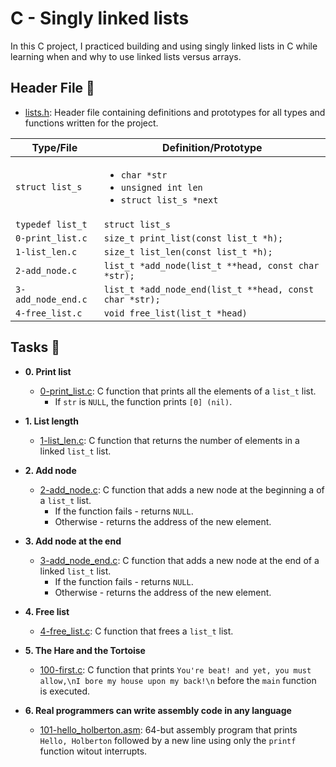 # C - Singly linked lists

In this C project, I practiced building and using singly linked lists
in C while learning when and why to use linked lists versus arrays.

## Header File :file_folder:

* [lists.h](./lists.h): Header file containing definitions and prototypes for all
types and functions written for the project.

| Type/File          | Definition/Prototype                                                                   |
| ------------------ | -------------------------------------------------------------------------------------- |
| `struct list_s`    | <ul><li>`char *str`</li><li>`unsigned int len`</li><li>`struct list_s *next`</li></ul> |
| `typedef list_t`   | `struct list_s`                                                                        |
| `0-print_list.c`   | `size_t print_list(const list_t *h);`                                                  |
| `1-list_len.c`     | `size_t list_len(const list_t *h);`                                                    |
| `2-add_node.c`     | `list_t *add_node(list_t **head, const char *str);`                                    |
| `3-add_node_end.c` | `list_t *add_node_end(list_t **head, const char *str);`                                |
| `4-free_list.c`    | `void free_list(list_t *head)`                                                         |

## Tasks :page_with_curl:

* **0. Print list**
  * [0-print_list.c](./0-print_list.c): C function that prints all the
  elements of a `list_t` list.
    * If `str` is `NULL`, the function prints `[0] (nil)`.

* **1. List length**
  * [1-list_len.c](./1-list_len.c): C function that returns the number of elements
  in a linked `list_t` list.

* **2. Add node**
  * [2-add_node.c](./2-add_node.c): C function that adds a new node at the
  beginning a of a `list_t` list.
    * If the function fails - returns `NULL`.
    * Otherwise - returns the address of the new element.

* **3. Add node at the end**
  * [3-add_node_end.c](./3-add_node_end.c): C function that adds a new node at
  the end of a linked `list_t` list.
    * If the function fails - returns `NULL`.
    * Otherwise - returns the address of the new element.

* **4. Free list**
  * [4-free_list.c](./4-free_list.c): C function that frees a `list_t` list.

* **5. The Hare and the Tortoise**
  * [100-first.c](./100-first.c): C function that prints `You're beat! and
  yet, you must allow,\nI bore my house upon my back!\n` before the `main`
  function is executed.

* **6. Real programmers can write assembly code in any language**
  * [101-hello_holberton.asm](./101-hello_holberton.asm): 64-but assembly program
  that prints `Hello, Holberton` followed by a new line using only the
  `printf` function witout interrupts.
